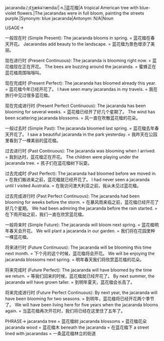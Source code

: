 jacaranda:/ˌdʒækəˈrændə/| n.|蓝花楹|A tropical American tree with blue-violet flowers.|The jacarandas were in full bloom, painting the streets purple.|Synonym:  blue jacaranda|Antonym: N/A|Noun


USAGE->

一般现在时 (Simple Present):
The jacaranda blooms in spring. = 蓝花楹在春天开花。
Jacarandas add beauty to the landscape. = 蓝花楹为景色增添了美丽。


现在进行时 (Present Continuous):
The jacaranda is blooming right now. = 蓝花楹现在正在开花。
The bees are buzzing around the jacaranda. = 蜜蜂正在蓝花楹周围嗡嗡叫。


现在完成时 (Present Perfect):
The jacaranda has bloomed already this year. = 蓝花楹今年已经开花了。
I have seen many jacarandas in my travels. = 我在旅行中见过很多蓝花楹。


现在完成进行时 (Present Perfect Continuous):
The jacaranda has been blooming for several weeks. = 蓝花楹已经开了好几个星期了。
The wind has been scattering jacaranda blossoms. = 风一直在吹散蓝花楹的花朵。


一般过去时 (Simple Past):
The jacaranda bloomed last spring. = 蓝花楹去年春天开花了。
I saw a beautiful jacaranda in the park yesterday. = 我昨天在公园里看到了一棵美丽的蓝花楹。


过去进行时 (Past Continuous):
The jacaranda was blooming when I arrived. = 我到达时，蓝花楹正在开花。
The children were playing under the jacaranda tree. = 孩子们在蓝花楹树下玩耍。


过去完成时 (Past Perfect):
The jacaranda had bloomed before we moved in. = 在我们搬进来之前，蓝花楹就已经开花了。
I had never seen a jacaranda until I visited Australia. = 在我访问澳大利亚之前，我从未见过蓝花楹。


过去完成进行时 (Past Perfect Continuous):
The jacaranda had been blooming for weeks before the storm. = 在暴风雨来临之前，蓝花楹已经开花了好几个星期。
We had been admiring the jacaranda before the rain started. = 在下雨开始之前，我们一直在欣赏蓝花楹。


一般将来时 (Simple Future):
The jacaranda will bloom next spring. = 蓝花楹明年春天会开花。
We will plant a jacaranda in our garden. = 我们将在花园里种一棵蓝花楹。


将来进行时 (Future Continuous):
The jacaranda will be blooming this time next month. = 下个月的这个时候，蓝花楹将会开花。
We will be enjoying the jacaranda blossoms next spring. = 明年春天我们将欣赏蓝花楹的花朵。


将来完成时 (Future Perfect):
The jacaranda will have bloomed by the time we return. = 等我们回来的时候，蓝花楹就已经开花了。
By next summer, the jacaranda will have grown taller. = 到明年夏天，蓝花楹会长高了。


将来完成进行时 (Future Perfect Continuous):
By next year, the jacaranda will have been blooming for two seasons. = 到明年，蓝花楹将已经开花两个季节了。
We will have been living here for five years when the jacaranda blooms again. = 当蓝花楹再次开花时，我们将已经在这里住了五年了。


PHRASE->
jacaranda tree = 蓝花楹树
jacaranda blossoms = 蓝花楹花朵
jacaranda wood = 蓝花楹木
beneath the jacaranda = 在蓝花楹下
a street lined with jacarandas = 一条蓝花楹林立的街道
